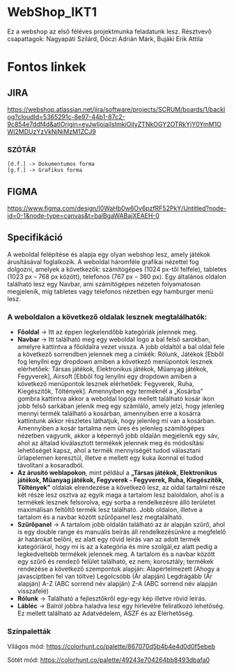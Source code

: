 # WebShop_IKT1
Ez a webshop az első féléves projektmunka feladatunk lesz. Résztvevő csapattagok: Nagyapáti Szilárd, Dóczi Adrián Márk, Bujáki Erik Attila

# Fontos linkek

## JIRA 

https://webshop.atlassian.net/jira/software/projects/SCRUM/boards/1/backlog?cloudId=5365291c-8e97-44b1-87c2-9c854e7ddf4d&atlOrigin=eyJwIjoiaiIsImkiOiIyZTNkOGY2OTRkYjY0YmM1OWI2MDUzYzVkNjNiMzM1ZCJ9

### SZÓTÁR

    [d.f.] -> Dokumentumos forma
    [g.f.] -> Grafikus forma 

## FIGMA

https://www.figma.com/design/I0WaHb0w6Ov6pzfRF52PkY/Untitled?node-id=0-1&node-type=canvas&t=balBgaWABajXEAEH-0

## Specifikáció

A weboldal felépítése és alapja egy olyan webshop lesz, amely játékok árusításával foglalkozik. A weboldal háromféle grafikai nézettel fog dolgozni, amelyek a következők: számítógépes (1024 px-től felfele), tabletes (1023 px – 768 px között), telefonos (767 px – 360 px). Egy általános oldalon található lesz egy Navbar, ami számítógépes nézeten folyamatosan megjelenik, míg tabletes vagy telefonos nézetben egy hamburger menü lesz.

### A weboldalon a következő oldalak lesznek megtalálhatók: 
-	**Főoldal** -> Itt az éppen legkelendőbb kategóriák jelennek meg.
-	**Navbar** -> Itt található meg egy weboldal logo a bal felső sarokban, amelyre kattintva                             a főoldalra vezet vissza. A jobb oldaltól a bal oldal fele a következő sorrendben jelennek meg a címkék: Rólunk, Játékok [Ebből fog lenyílni egy dropdown amiben a következő menüpontok lesznek elérhetőek: Társas játékok, Elektronikus játékok, Műanyag játékok, Fegyverek], Airsoft [Ebből fog lenyílni egy dropdown amiben a következő menüpontok lesznek elérhetőek: Fegyverek, Ruha, Kiegészítők, Töltények]. Amennyiben egy terméknél a „Kosárba” gombra kattintva akkor a weboldal logója mellett található kosár ikon jobb felső sarkában jelenik meg egy számláló, amely jelzi, hogy jelenleg mennyi termék található a kosárban, amennyiben erre a kosárra kattintunk akkor részletes láthatjuk, hogy jelenleg mi van a kosárban. Amennyiben a kosár tartalma nem üres és jelenleg számítógépes nézetben vagyunk, akkor a képernyő jobb oldalán megjelenik egy sáv, ahol az általad kiválasztott termékek jelennek meg és módosítási lehetőséget kapsz, ahol a termék mennyiségét tudod választani űrlapelemen keresztül, illetve e mellett egy kuka ikonnal el tudod távolítani a kosaradból. 
-	**Az árusító weblapokon**, mint például a **„Társas játékok, Elektronikus játékok, Műanyag játékok, Fegyverek - Fegyverek, Ruha, Kiegészítők, Töltények”** oldalak elrendezése a következő lesz, az oldal tartalmi része két része lesz osztva az egyik maga a tartalom lesz baloldalon, ahol is a termékek lesznek felsorolva, egy sorba a rendelkezésre álló területet maximálisan feltöltő termék lesz található. Jobb oldalon, illetve a tartalom és a navbar között szűrőpanel lesz megtalálható.
-	**Szűrőpanel** -> A tartalom jobb oldalán található az ár alapján szűrő, ahol is egy double range és manuális beírás áll rendelkezésünkre a megfelelő ár határokat belőni, ez alatt egy rövid leírás van az adott termék kategóriáról, hogy mi is az a kategória és mire szolgál,ez alatt pedig a legkedveltebb termékek jelennek meg. A tartalom és a navbar között egy szűrő és rendező felület található, ez nem; korosztály; termékek rendezése a következő szempontok alapján: Alapértelmezett (Ahogy a javasciptben fel van töltve) Legolcsóbb (Ár alapján) Legdrágább (Ár alapján) A-Z (ABC sorrend név alapján) Z-A (ABC sorrend név alapján visszafelé)
-	**Rólunk** -> Található a fejlesztőkről egy-egy kép illetve rövid leírás.
-	**Lábléc** -> Balról jobbra haladva lesz egy hírlevélre feliratkozó lehetőség. Ez mellett található az Adatvédelem, ÁSZF és az Elérhetőség.

### Színpaletták
Világos mód: https://colorhunt.co/palette/867070d5b4b4e4d0d0f5ebeb

Sötét mód: https://colorhunt.co/palette/49243e704264bb8493dbafa0 
